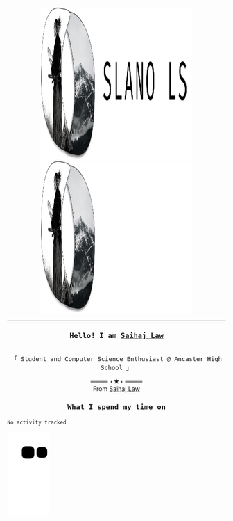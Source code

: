 <p align="center">
<a href="https://amplication.com/#gh-light-mode-only">
<img width="350" height = "350" src="https://github.com/slano-ls/slano-ls/blob/main/Group%204.png#gh-light-mode-only">
</a>
<a href="https://amplication.com/#gh-dark-mode-only">
<img width="350" height = "350" src="https://github.com/slano-ls/slano-ls/blob/main/Group%203.png#gh-dark-mode-only">
</a>
</p>

---

<h3 align="center"><samp>Hello! I am <b><a rel="nofollow noopener noreferrer" target="_blank" href="">Saihaj Law</a></b></samp></h3>
<p align="center"><br>
  <samp>
    「 Student and Computer Science Enthusiast @ Ancaster High School </b> 」<br>
  </samp>
</p>

  <p align="center">
    ════ ⋆★⋆ ════<br>
    From <a href="">Saihaj Law</a>
  
  </p>
  
</samp>

<h3 align="center"><samp>What I spend my time on</samp></h3>
<p align="center">
<!--START_SECTION:waka-->

```text
No activity tracked
```

<!--END_SECTION:waka-->
</p>


![Snake animation](https://github.com/slano-ls/slano-ls/blob/output/github-contribution-grid-snake.svg)
